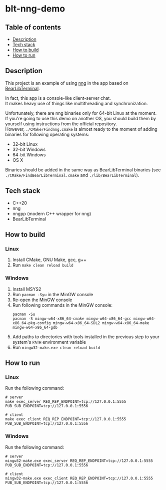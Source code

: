 # blt-nng-demo

## Table of contents

* [Description](#description)
* [Tech stack](#tech-stack)
* [How to build](#how-to-build)
* [How to run](#how-to-run)

## Description

This project is an example of using [nng](https://github.com/nanomsg/nng) in the app based
on [BearLibTerminal](http://foo.wyrd.name/en:bearlibterminal).

In fact, this app is a console-like client-server chat.\
It makes heavy use of things like multithreading and synchronization.

Unfortunately, there are nng binaries only for 64-bit Linux at the moment.\
If you're going to use this demo on another OS, you should build them by yourself using instructions from the official
repository.\
However, `./CMake/Findnng.cmake` is almost ready to the moment of adding binaries for following operating systems:

* 32-bit Linux
* 32-bit Windows
* 64-bit Windows
* OS X

Binaries should be added in the same way as BearLibTerminal binaries (see `./CMake/FindBearLibTerminal.cmake` and
`./lib/BearLibTerminal`).

## Tech stack

* C++20
* nng
* nngpp (modern C++ wrapper for nng)
* BearLibTerminal

## How to build

### Linux

1. Install CMake, GNU Make, gcc, g++
2. Run `make clean reload build`

### Windows

1. Install MSYS2
2. Run `pacman -Syu` in the MinGW console
3. Re-open the MinGW console
4. Run following commands in the MinGW console:
    ```
    pacman -Su
    pacman -S mingw-w64-x86_64-cmake mingw-w64-x86_64-gcc mingw-w64-x86_64-pkg-config mingw-w64-x86_64-SDL2 mingw-w64-x86_64-make mingw-w64-x86_64-gdb
    ```
5. Add paths to directories with tools installed in the previous step to your system's `PATH` environment variable
6. Run `mingw32-make.exe clean reload build`

## How to run

### Linux

Run the following command:

```
# server
make exec_server REQ_REP_ENDPOINT=tcp://127.0.0.1:5555 PUB_SUB_ENDPOINT=tcp://127.0.0.1:5556

# client
make exec_client REQ_REP_ENDPOINT=tcp://127.0.0.1:5555 PUB_SUB_ENDPOINT=tcp://127.0.0.1:5556
```

### Windows

Run the following command:

```
# server
mingw32-make.exe exec_server REQ_REP_ENDPOINT=tcp://127.0.0.1:5555 PUB_SUB_ENDPOINT=tcp://127.0.0.1:5556

# client
mingw32-make.exe exec_client REQ_REP_ENDPOINT=tcp://127.0.0.1:5555 PUB_SUB_ENDPOINT=tcp://127.0.0.1:5556
```
